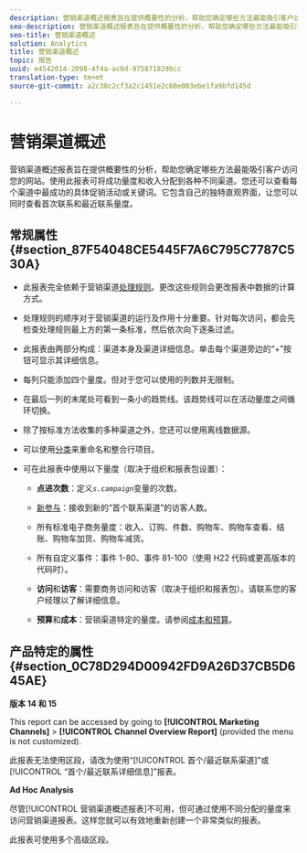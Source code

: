 ```yaml
---
description: 营销渠道概述报表旨在提供概要性的分析，帮助您确定哪些方法最能吸引客户访问您的网站。使用此报表可将成功量度和收入分配到各种不同渠道。您还可以查看每个渠道中最成功的具体促销活动或关键词。它包含自己的独特直观界面，让您可以同时查看首次联系和最近联系量度。
seo-description: 营销渠道概述报表旨在提供概要性的分析，帮助您确定哪些方法最能吸引客户访问您的网站。使用此报表可将成功量度和收入分配到各种不同渠道。您还可以查看每个渠道中最成功的具体促销活动或关键词。它包含自己的独特直观界面，让您可以同时查看首次联系和最近联系量度。
seo-title: 营销渠道概述
solution: Analytics
title: 营销渠道概述
topic: 报告
uuid: e4542014-2098-4f4a-ac0d-97587182d6cc
translation-type: tm+mt
source-git-commit: a2c38c2cf3a2c1451e2c60e003ebe1fa9bfd145d

---
```



# 营销渠道概述

营销渠道概述报表旨在提供概要性的分析，帮助您确定哪些方法最能吸引客户访问您的网站。使用此报表可将成功量度和收入分配到各种不同渠道。您还可以查看每个渠道中最成功的具体促销活动或关键词。它包含自己的独特直观界面，让您可以同时查看首次联系和最近联系量度。

## 常规属性 {#section_87F54048CE5445F7A6C795C7787C530A}

* 此报表完全依赖于营销渠道[处理规则](https://marketing.adobe.com/resources/help/en_US/mchannel/c_channels_rules.html)。更改这些规则会更改报表中数据的计算方式。
* 处理规则的顺序对于营销渠道的运行及作用十分重要。针对每次访问，都会先检查处理规则最上方的第一条标准，然后依次向下逐条过滤。
* 此报表由两部分构成：渠道本身及渠道详细信息。单击每个渠道旁边的“+”按钮可显示其详细信息。
* 每列只能添加四个量度。但对于您可以使用的列数并无限制。
* 在最后一列的末尾处可看到一条小的趋势线。该趋势线可以在活动量度之间循环切换。
* 除了按标准方法收集的多种渠道之外，您还可以使用离线数据源。
* 可以使用[分类](https://marketing.adobe.com/resources/help/en_US/mchannel/t_classifications.html)来重命名和整合行项目。
* 可在此报表中使用以下量度（取决于组织和报表包设置）：

   * **点进次数**：定义&#x200B;*`s.campaign`*&#x200B;变量的次数。

   * [新参与](https://marketing.adobe.com/resources/help/en_US/mchannel/t_visitor_engagement.html)：接收到新的“首个联系渠道”的访客人数。
   * 所有标准电子商务量度：收入、订购、件数、购物车、购物车查看、结账、购物车加货、购物车减货。
   * 所有自定义事件：事件 1-80、事件 81-100（使用 H22 代码或更高版本的代码时）。
   * **访问**&#x200B;和&#x200B;**访客**：需要商务访问和访客（取决于组织和报表包）。请联系您的客户经理以了解详细信息。

   * **预算**&#x200B;和&#x200B;**成本**：营销渠道特定的量度。请参阅[成本和预算](https://marketing.adobe.com/resources/help/en_US/mchannel/c_overview_budget.html)。

## 产品特定的属性 {#section_0C78D294D00942FD9A26D37CB5D645AE}

**版本 14 和 15**

This report can be accessed by going to **[!UICONTROL Marketing Channels]** &gt; **[!UICONTROL Channel Overview Report]** (provided the menu is not customized).

此报表无法使用区段，请改为使用“[!UICONTROL 首个/最近联系渠道]”或[!UICONTROL “首个/最近联系详细信息]”报表。

**Ad Hoc Analysis**

尽管[!UICONTROL 营销渠道概述报表]不可用，但可通过使用不同分配的量度来访问营销渠道报表。这样您就可以有效地重新创建一个非常类似的报表。

此报表可使用多个高级区段。
